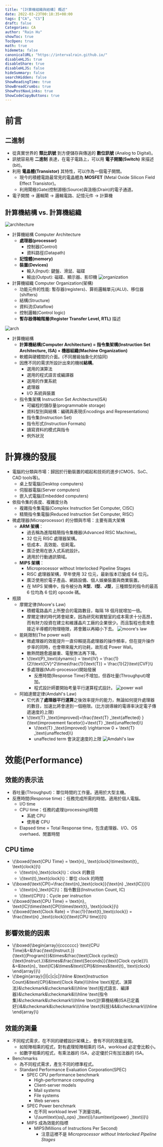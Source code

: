 ```yaml
---
title: "[計算機組織與結構] 概述"
date: 2022-03-23T00:18:35+08:00
tags: ["CA", "CS"]
draft: false
Categories: CA            
author: "Rain Hu"
showToc: true
TocOpen: true
math: true
hidemeta: false
canonicalURL: "https://intervalrain.github.io/"
disableHLJS: true
disableShare: true
disableHLJS: false
hideSummary: false
searchHidden: false
ShowReadingTime: true
ShowBreadCrumbs: true
ShowPostNavLinks: true
ShowCodeCopyButtons: true
---
```

# 前言
## 二進制
+ 從真實世界的 **類比訊號** 到方便儲存與傳送的 **數位訊號** (Analog to Digital)。
+ 訊號容易用 **二進制** 表達，在電子電路上，可以用 **電子開關(Switch)** 來描述(bit)。
+ 利用 **電晶體(Transistor)** 其特性，可以作為一個電子開關。
    + 現今的積體電路最常見的電晶體為 **MOSFET** (Metal Oxide Silicon Field Effect Transistor)。
    + 利用閘極(Gate)控制源極(Source)與汲極(Drain)的電子通道。
+ 電子開關 → 邏輯閘 → 邏輯電路、記憶元件 → 計算機

## 計算機結構 vs. 計算機組織
![architecture](/images/CA/Lec0/architecture.png)
+ 計算機結構 Computer Architecture
    + **處理器(processor)**
        + 控制器(Control)
        + 資料路徑(Datapath)
    + **記憶體(memory)**
    + **裝置(Devices)**
        + 輸入(Input): 鍵盤、滑鼠、磁碟
        + 輸出(Output): 磁碟、顯示器、影印機
![organization](/images/CA/Lec0/organization.png)
+ 計算機組織 Computer Organization(架構)
    + 功能元件的性能: 暫存器(registers)、算術邏輯單元(ALU)、移位器(shifters)
    + 結構(Structure)
    + 資料流(Dataflow)
    + 控制邏輯(Control logic)
    + **暫存器傳輸階層(Register Transfer Level, RTL)** 描述

![arch](/images/CA/Lec0/arch.png)
+ 計算機結構
    + **計算機結構(Computer Architecture) = 指令集架構(Instruction Set Architecture, ISA) + 機器組織(Machine Organization)**
    + 軟體與硬體間的介面。(不同層級抽象化的協同)
    + 因應不同的需求所設計出來的機械**結構**。
        + 選用的演算法
        + 選用的程式語言或編譯器
        + 選用的作業系統
        + 處理器
        + I/O 系統與裝置
    + 指令集架構 Instruction Set Architecture(ISA)
        + 可編程的儲存量(programmable storage)
        + 資料型別與結構：編碼與表現(Encodings and Representations)
        + 指令集(Instruction Set)
        + 指令形式(Instruction Formats)
        + 讀寫資料的模式與指令
        + 例外狀況

# 計算機的發展
+ 電腦的分類與市場：歸因於行動裝置的崛起和技術的進步(CMOS、SoC、CAD tools等)。
    + 桌上型電腦(Desktop computers)
    + 伺服器電腦(Server computers)
    + 嵌入式電腦(Embedded computers)
+ 依指令集的長度、複雜度分為
    + 複雜指令集電腦(Complex Instruction Set Computer, CISC)
    + 精簡指令集電腦(Reduced Instruction Set Computer, RISC)
+ 微處理器(Microprocessor) 的分類與市場：主要有兩大架構
    + **ARM 架構**：
        + 過去稱為進階精簡指令集機器(Advanced RISC Machine)。
        + 32 位元 RISC 處理器架構。
        + 低成本、高效能、低耗電。
        + 廣泛使用在嵌入式系統設計。
        + 適用於行動通訊領域。
    + **MIPS 架構**：
        + Microprocessor without Interlocked Pipeline Stages
        + RISC 處理器架構，早年使用 32 位元，最新版本已變成 64 位元。
        + 廣泛使用於電子產品、網路設備、個人娛樂裝置與商業裝置。
        + 在 MIPS 架構中，指令被分為 **R型**、**I型**、**J型**，三種類型的指令的最高 6 位均為 6 位的 opcode 碼。
+ 瓶頸
    + 摩爾定律(Moore's Law)
        + 積體電路晶片上所整合的電路數目，每隔 18 個月就增加一倍。
        + 摩爾定律的時代將會結束，因為研究和實驗室的成本需求十分高昂，而有財力投資在建立和維護晶片工廠的企業很少。而且製程也愈來愈接近半導體的物理極限，將會難以再縮小下去。
        ![moore's law](https://th.bing.com/th/id/R.c313eb85d740e6ec761abaa48bda414e?rik=8GyS9kadkZKJPQ&riu=http%3a%2f%2fp2.ifengimg.com%2ffck%2f2018_52%2f5a0262c7429e118_w550_h332.png&ehk=oZRQP72tOXd0524Jx8pXPtwYknRJ7vm3zDIxraf6n2o%3d&risl=&pid=ImgRaw&r=0&sres=1&sresct=1)
    + 能耗限制(The power wall)
        + 微處理器的效能提升一直仰賴提高處理器的操作頻率，但在提升操作步率的同時，也會帶來龐大的功耗，故形成 Power Wall。
        + 散熱問題愈趨嚴重、電壓無法再下降。
        + \\(\text{P}_\text{dynamic} = \text{IV} = \frac{1}{2}\text{CV}^2\times\frac{1}{\text{T}} = \frac{1}{2}\text{CVF}\\)
        + 多處理器(Multi-processor)開始發展
            + 反應時間(Response Time)不增加，但吞吐量(Throughput)增加。
            + 程式設計師要開始考量平行運算程式設計。
        ![power wall](https://2.bp.blogspot.com/-8nX3GzSWmDI/VL4CwKj7EzI/AAAAAAAAlhY/22pkbJnWdT0/s1600/%E8%9E%A2%E5%B9%95%E5%BF%AB%E7%85%A7%2B2015-01-20%2B%E4%B8%8B%E5%8D%882.40.17.png)
    + 阿姆達爾定律(Amdahl's Law)
        + 它代表了**處理器平行運算**之後效率提升的能力，無論如何提升處理器的數目，加速比將會達到一個極限。(比方說導線的電導率決定電子傳遞速度的上限)
        + \\(\text{T} _\text{improved}=\frac{\text{T} _\text{affected}
        }{\text{improvement facetor}}+\text{T} _\text{unaffected}\\)
            + \\(\text{T} _\text{improved} \rightarrow 0 + \text{T} _\text{unaffected}\\)
            + unaffected term 會決定速度的上限
        ![Amdahl's law](https://3.bp.blogspot.com/-5a4rccSHnls/VL4CuTBziAI/AAAAAAAAlg8/02boMKlAxI4/s1600/648px-AmdahlsLaw.svg.png)


# 效能(Performance)
## 效能的表示法
+ 吞吐量(Throughput)：單位時間的工作量。適用於大型主機。
+ 反應時間(Response time)：任務完成所需的時間。適用於個人電腦。
    + I/O time
    + CPU time：任務的處理(processing)時間
        + 系統 CPU
        + 使用者 CPU
    + Elapsed time = Total Response time，包含處理器、I/O、OS overhaed、閒置時間
## CPU time
+ \\(\boxed{\text{CPU Time} = \text{n}_ \text{clock}\times\text{t}_ \text{clock}}\\)
    + \\(\text{n}_\text{clock}\\)：clock 的數目
    + \\(\text{t}_\text{clock}\\)：單位 clock 的時間
+ \\(\boxed{\text{CPI}=\frac{\text{n}_\text{clock}}{\text{n} _\text{IC}}}\\)
    + \\(\text{n}_\text{IC}\\)：指令數目(Instruction Count, IC)
    + \\(\text{CPI}\\)：Cycle per instruction
+ \\(\boxed{\text{CPU Time} = \text{n}_ \text{IC}\times\text{CPI}\times\text{t}_ \text{clock}}\\)
+ \\(\boxed{\text{Clock Rate} = \frac{1}{\text{t}_\text{clock}} = \frac{\text{n} _\text{clock}}{\text{CPU time}}}\\)
## 影響效能的因素
+ \\(\boxed{\begin{array}{ccccccc}
\text{CPU Time}&=&\frac{\text{Instruct.}}{\text{{Program}}}&\times&\frac{\text{Clock cycles}}{\text{Instruct.}}&\times&\frac{\text{Seconds}}{\text{Clock cycle}}\\\\
&=&\text{n}_ \text{IC}&\times&\text{CPI}&\times&\text{t}_ \text{clock}
\end{array}}\\)
+ \\(\begin{array}{|l|c|c|c|}\hline
&\text{Instruction Count}&\text{CPI}&\text{Clock Rate}\\\\\hline
\text{程式、演算法}&\checkmark&\checkmark&\\\\\hline
\text{程式語言、編譯器}&\checkmark&\checkmark&\\\\\hline
\text{指令集}&\checkmark&\checkmark\\\\\hline
\text{計算機結構(ISA已定義好)}&&\checkmark&\checkmark\\\\\hline
\text{科技}&&&\checkmark\\\\\hline
\end{array}\\)
## 效能的測量
+ 不同程式需求，在不同的硬體設計架構上，會有不同的效能呈現。
    + 如矩陣相乘的程式，對有處理矩陣相乘的 ISA，workload 必定會比較小。
    + 如數字相乘的程式，有乘法器的 ISA，必定優於只有加法器的 ISA。
+ Benchmarks
    + 為不同程式需求，產生不同的標準程式。
    + Standard Performance Evaluation Corporation(SPEC)
        + SPEC CPU performance benchmark
            + High-performance computing
            + Client-server models
            + Mail systems
            + File systems
            + Web servers
        + SPEC Power benchmark
            + 在不同 workload level 下測量功耗。
            + \\(\sum\text{ssj\\_ops} _\text{i}/\sum\text{power} _\text{i}\\)
        + MIPS 成為效能的指標
            + MIPS(Millions of Instructions Per Second)
                + 注意這裡不是 *Microprocessor without Interlocked Pipeline Stages*
